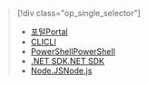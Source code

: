 > [!div class="op_single_selector"]
> * [<span data-ttu-id="1c177-101">포털</span><span class="sxs-lookup"><span data-stu-id="1c177-101">Portal</span></span>](../articles/data-lake-analytics/data-lake-analytics-manage-use-portal.md)
> * [<span data-ttu-id="1c177-102">CLI</span><span class="sxs-lookup"><span data-stu-id="1c177-102">CLI</span></span>](../articles/data-lake-analytics/data-lake-analytics-manage-use-cli.md)
> * [<span data-ttu-id="1c177-103">PowerShell</span><span class="sxs-lookup"><span data-stu-id="1c177-103">PowerShell</span></span>](../articles/data-lake-analytics/data-lake-analytics-manage-use-powershell.md)
> * [<span data-ttu-id="1c177-104">.NET SDK</span><span class="sxs-lookup"><span data-stu-id="1c177-104">.NET SDK</span></span>](../articles/data-lake-analytics/data-lake-analytics-manage-use-dotnet-sdk.md)
> * [<span data-ttu-id="1c177-105">Node.JS</span><span class="sxs-lookup"><span data-stu-id="1c177-105">Node.js</span></span>](../articles/data-lake-analytics/data-lake-analytics-manage-use-nodejs.md)
> 
> 

